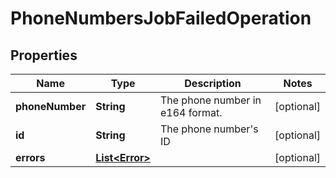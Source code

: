 

# PhoneNumbersJobFailedOperation


## Properties

Name | Type | Description | Notes
------------ | ------------- | ------------- | -------------
**phoneNumber** | **String** | The phone number in e164 format. |  [optional]
**id** | **String** | The phone number&#39;s ID |  [optional]
**errors** | [**List&lt;Error&gt;**](Error.md) |  |  [optional]



